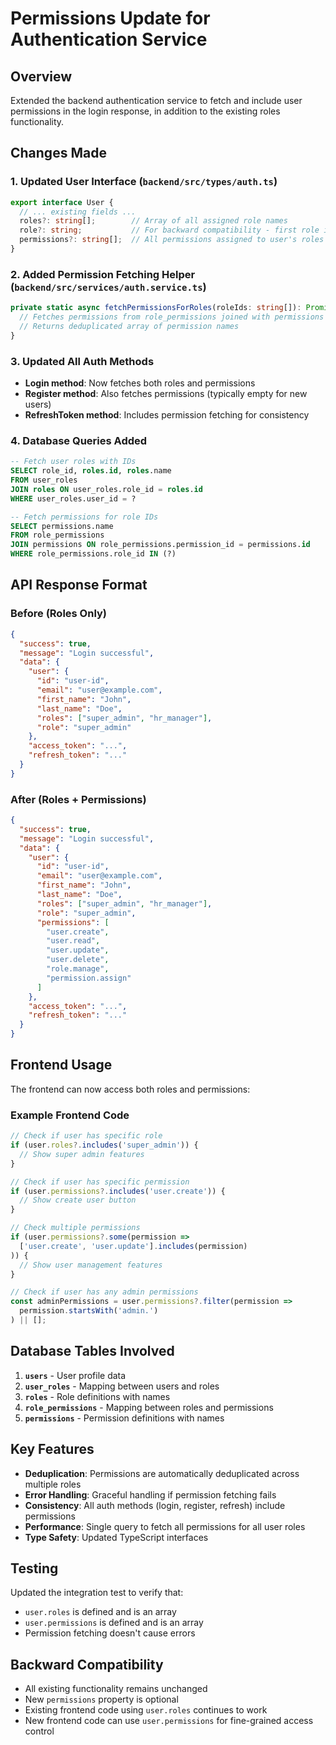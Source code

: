 # Permissions Update for Authentication Service

## Overview
Extended the backend authentication service to fetch and include user permissions in the login response, in addition to the existing roles functionality.

## Changes Made

### 1. Updated User Interface (`backend/src/types/auth.ts`)
```typescript
export interface User {
  // ... existing fields ...
  roles?: string[];        // Array of all assigned role names
  role?: string;           // For backward compatibility - first role if only one exists
  permissions?: string[];  // All permissions assigned to user's roles
}
```

### 2. Added Permission Fetching Helper (`backend/src/services/auth.service.ts`)
```typescript
private static async fetchPermissionsForRoles(roleIds: string[]): Promise<string[]> {
  // Fetches permissions from role_permissions joined with permissions table
  // Returns deduplicated array of permission names
}
```

### 3. Updated All Auth Methods
- **Login method**: Now fetches both roles and permissions
- **Register method**: Also fetches permissions (typically empty for new users)
- **RefreshToken method**: Includes permission fetching for consistency

### 4. Database Queries Added
```sql
-- Fetch user roles with IDs
SELECT role_id, roles.id, roles.name 
FROM user_roles 
JOIN roles ON user_roles.role_id = roles.id 
WHERE user_roles.user_id = ?

-- Fetch permissions for role IDs
SELECT permissions.name 
FROM role_permissions 
JOIN permissions ON role_permissions.permission_id = permissions.id 
WHERE role_permissions.role_id IN (?)
```

## API Response Format

### Before (Roles Only)
```json
{
  "success": true,
  "message": "Login successful",
  "data": {
    "user": {
      "id": "user-id",
      "email": "user@example.com",
      "first_name": "John",
      "last_name": "Doe",
      "roles": ["super_admin", "hr_manager"],
      "role": "super_admin"
    },
    "access_token": "...",
    "refresh_token": "..."
  }
}
```

### After (Roles + Permissions)
```json
{
  "success": true,
  "message": "Login successful",
  "data": {
    "user": {
      "id": "user-id",
      "email": "user@example.com",
      "first_name": "John",
      "last_name": "Doe",
      "roles": ["super_admin", "hr_manager"],
      "role": "super_admin",
      "permissions": [
        "user.create",
        "user.read",
        "user.update",
        "user.delete",
        "role.manage",
        "permission.assign"
      ]
    },
    "access_token": "...",
    "refresh_token": "..."
  }
}
```

## Frontend Usage

The frontend can now access both roles and permissions:

### Example Frontend Code
```typescript
// Check if user has specific role
if (user.roles?.includes('super_admin')) {
  // Show super admin features
}

// Check if user has specific permission
if (user.permissions?.includes('user.create')) {
  // Show create user button
}

// Check multiple permissions
if (user.permissions?.some(permission => 
  ['user.create', 'user.update'].includes(permission)
)) {
  // Show user management features
}

// Check if user has any admin permissions
const adminPermissions = user.permissions?.filter(permission => 
  permission.startsWith('admin.')
) || [];
```

## Database Tables Involved

1. **`users`** - User profile data
2. **`user_roles`** - Mapping between users and roles
3. **`roles`** - Role definitions with names
4. **`role_permissions`** - Mapping between roles and permissions
5. **`permissions`** - Permission definitions with names

## Key Features

- **Deduplication**: Permissions are automatically deduplicated across multiple roles
- **Error Handling**: Graceful handling if permission fetching fails
- **Consistency**: All auth methods (login, register, refresh) include permissions
- **Performance**: Single query to fetch all permissions for all user roles
- **Type Safety**: Updated TypeScript interfaces

## Testing

Updated the integration test to verify that:
- `user.roles` is defined and is an array
- `user.permissions` is defined and is an array
- Permission fetching doesn't cause errors

## Backward Compatibility

- All existing functionality remains unchanged
- New `permissions` property is optional
- Existing frontend code using `user.roles` continues to work
- New frontend code can use `user.permissions` for fine-grained access control




